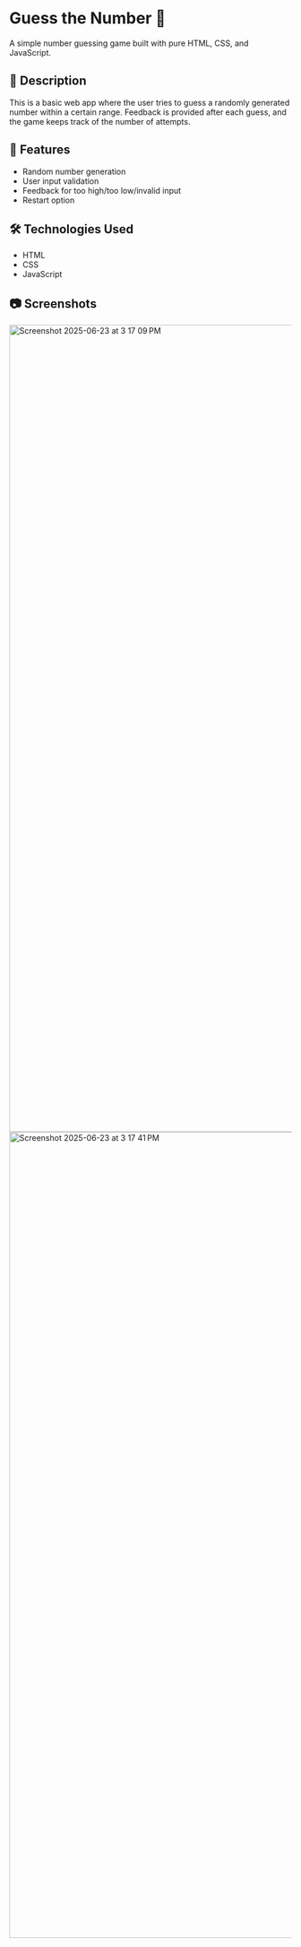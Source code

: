 
# Guess the Number 🎯

A simple number guessing game built with pure HTML, CSS, and JavaScript.

## 📌 Description

This is a basic web app where the user tries to guess a randomly generated number within a certain range. Feedback is provided after each guess, and the game keeps track of the number of attempts.

## 🚀 Features

- Random number generation
- User input validation
- Feedback for too high/too low/invalid input
- Restart option

## 🛠️ Technologies Used

- HTML
- CSS
- JavaScript

## 📷 Screenshots

<img width="1440" alt="Screenshot 2025-06-23 at 3 17 09 PM" src="https://github.com/user-attachments/assets/65ab9ec0-a025-4a08-9d38-ac8bb24c4675" />
<img width="1438" alt="Screenshot 2025-06-23 at 3 17 41 PM" src="https://github.com/user-attachments/assets/4ff4e2b8-291a-428a-bdb4-b58f171282ac" />
